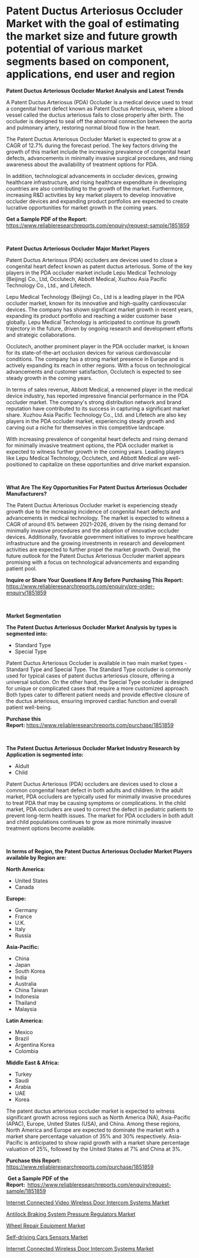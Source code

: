 <p><h1>Patent Ductus Arteriosus Occluder Market with the goal of estimating the market size and future growth potential of various market segments based on component, applications, end user and region</h1></p><p><strong>Patent Ductus Arteriosus Occluder Market Analysis and Latest Trends</strong></p>
<p><p>A Patent Ductus Arteriosus (PDA) Occluder is a medical device used to treat a congenital heart defect known as Patent Ductus Arteriosus, where a blood vessel called the ductus arteriosus fails to close properly after birth. The occluder is designed to seal off the abnormal connection between the aorta and pulmonary artery, restoring normal blood flow in the heart.</p><p>The Patent Ductus Arteriosus Occluder Market is expected to grow at a CAGR of 12.7% during the forecast period. The key factors driving the growth of this market include the increasing prevalence of congenital heart defects, advancements in minimally invasive surgical procedures, and rising awareness about the availability of treatment options for PDA.</p><p>In addition, technological advancements in occluder devices, growing healthcare infrastructure, and rising healthcare expenditure in developing countries are also contributing to the growth of the market. Furthermore, increasing R&D activities by key market players to develop innovative occluder devices and expanding product portfolios are expected to create lucrative opportunities for market growth in the coming years.</p></p>
<p><strong>Get a Sample PDF of the Report:&nbsp;</strong> <a href="https://www.reliableresearchreports.com/enquiry/request-sample/1851859">https://www.reliableresearchreports.com/enquiry/request-sample/1851859</a></p>
<p>&nbsp;</p>
<p><strong>Patent Ductus Arteriosus Occluder Major Market Players</strong></p>
<p><p>Patent Ductus Arteriosus (PDA) occluders are devices used to close a congenital heart defect known as patent ductus arteriosus. Some of the key players in the PDA occluder market include Lepu Medical Technology (Beijing) Co., Ltd, Occlutech, Abbott Medical, Xuzhou Asia Pacific Technology Co., Ltd., and Lifetech.</p><p>Lepu Medical Technology (Beijing) Co., Ltd is a leading player in the PDA occluder market, known for its innovative and high-quality cardiovascular devices. The company has shown significant market growth in recent years, expanding its product portfolio and reaching a wider customer base globally. Lepu Medical Technology is anticipated to continue its growth trajectory in the future, driven by ongoing research and development efforts and strategic collaborations.</p><p>Occlutech, another prominent player in the PDA occluder market, is known for its state-of-the-art occlusion devices for various cardiovascular conditions. The company has a strong market presence in Europe and is actively expanding its reach in other regions. With a focus on technological advancements and customer satisfaction, Occlutech is expected to see steady growth in the coming years.</p><p>In terms of sales revenue, Abbott Medical, a renowned player in the medical device industry, has reported impressive financial performance in the PDA occluder market. The company's strong distribution network and brand reputation have contributed to its success in capturing a significant market share. Xuzhou Asia Pacific Technology Co., Ltd. and Lifetech are also key players in the PDA occluder market, experiencing steady growth and carving out a niche for themselves in this competitive landscape.</p><p>With increasing prevalence of congenital heart defects and rising demand for minimally invasive treatment options, the PDA occluder market is expected to witness further growth in the coming years. Leading players like Lepu Medical Technology, Occlutech, and Abbott Medical are well-positioned to capitalize on these opportunities and drive market expansion.</p></p>
<p>&nbsp;</p>
<p><strong>What Are The Key Opportunities For Patent Ductus Arteriosus Occluder Manufacturers?</strong></p>
<p><p>The Patent Ductus Arteriosus Occluder market is experiencing steady growth due to the increasing incidence of congenital heart defects and advancements in medical technology. The market is expected to witness a CAGR of around 6% between 2021-2026, driven by the rising demand for minimally invasive procedures and the adoption of innovative occluder devices. Additionally, favorable government initiatives to improve healthcare infrastructure and the growing investments in research and development activities are expected to further propel the market growth. Overall, the future outlook for the Patent Ductus Arteriosus Occluder market appears promising with a focus on technological advancements and expanding patient pool.</p></p>
<p><strong>Inquire or Share Your Questions If Any Before Purchasing This Report:</strong> <a href="https://www.reliableresearchreports.com/enquiry/pre-order-enquiry/1851859">https://www.reliableresearchreports.com/enquiry/pre-order-enquiry/1851859</a></p>
<p>&nbsp;</p>
<p><strong>Market Segmentation</strong></p>
<p><strong>The Patent Ductus Arteriosus Occluder Market Analysis by types is segmented into:</strong></p>
<p><ul><li>Standard Type</li><li>Special Type</li></ul></p>
<p><p>Patent Ductus Arteriosus Occluder is available in two main market types - Standard Type and Special Type. The Standard Type occluder is commonly used for typical cases of patent ductus arteriosus closure, offering a universal solution. On the other hand, the Special Type occluder is designed for unique or complicated cases that require a more customized approach. Both types cater to different patient needs and provide effective closure of the ductus arteriosus, ensuring improved cardiac function and overall patient well-being.</p></p>
<p><strong>Purchase this Report:&nbsp;</strong><a href="https://www.reliableresearchreports.com/purchase/1851859">https://www.reliableresearchreports.com/purchase/1851859</a></p>
<p>&nbsp;</p>
<p><strong>The Patent Ductus Arteriosus Occluder Market Industry Research by Application is segmented into:</strong></p>
<p><ul><li>Aldult</li><li>Child</li></ul></p>
<p><p>Patent Ductus Arteriosus (PDA) occluders are devices used to close a common congenital heart defect in both adults and children. In the adult market, PDA occluders are typically used for minimally invasive procedures to treat PDA that may be causing symptoms or complications. In the child market, PDA occluders are used to correct the defect in pediatric patients to prevent long-term health issues. The market for PDA occluders in both adult and child populations continues to grow as more minimally invasive treatment options become available.</p></p>
<p>&nbsp;</p>
<p><strong>In terms of Region, the Patent Ductus Arteriosus Occluder Market Players available by Region are:</strong></p>
<p>
    <p> <strong> North America: </strong>
        <ul>
            <li>United States</li>
            <li>Canada</li>
        </ul>
        </p> 
    <p> <strong> Europe: </strong>
        <ul>
            <li>Germany</li>
            <li>France</li>
            <li>U.K.</li>
            <li>Italy</li>
            <li>Russia</li>
        </ul>
        </p> 
    <p> <strong> Asia-Pacific: </strong>
        <ul>
            <li>China</li>
            <li>Japan</li>
            <li>South Korea</li>
            <li>India</li>
            <li>Australia</li>
            <li>China Taiwan</li>
            <li>Indonesia</li>
            <li>Thailand</li>
            <li>Malaysia</li>
        </ul>
        </p> 
    <p> <strong> Latin America: </strong>
        <ul>
            <li>Mexico</li>
            <li>Brazil</li>
            <li>Argentina Korea</li>
            <li>Colombia</li>
        </ul>
        </p> 
    <p> <strong> Middle East & Africa: </strong>
        <ul>
            <li>Turkey</li>
            <li>Saudi</li>
            <li>Arabia</li>
            <li>UAE</li>
            <li>Korea</li>
        </ul>
    </p>
    </p>
<p><p>The patent ductus arteriosus occluder market is expected to witness significant growth across regions such as North America (NA), Asia-Pacific (APAC), Europe, United States (USA), and China. Among these regions, North America and Europe are expected to dominate the market with a market share percentage valuation of 35% and 30% respectively. Asia-Pacific is anticipated to show rapid growth with a market share percentage valuation of 25%, followed by the United States at 7% and China at 3%.</p></p>
<p><strong>Purchase this Report: </strong><a href="https://www.reliableresearchreports.com/purchase/1851859">https://www.reliableresearchreports.com/purchase/1851859</a></p>
<p>&nbsp;<strong>Get a Sample PDF of the Report:&nbsp;&nbsp;</strong><a href="https://www.reliableresearchreports.com/enquiry/request-sample/1851859">https://www.reliableresearchreports.com/enquiry/request-sample/1851859</a></p>
<p><strong></strong></p>
<p><p><a href="https://issuu.com/reportprime-2/docs/internet-connected-video-wireless-door-intercom-sy">Internet Connected Video Wireless Door Intercom Systems Market</a></p><p><a href="https://github.com/marloy8/Market-Research-Report-List-3/blob/main/antilock-braking-system-pressure-regulators-market.md">Antilock Braking System Pressure Regulators Market</a></p><p><a href="https://github.com/sougarounis/Market-Research-Report-List-2/blob/main/wheel-repair-equipment-market.md">Wheel Repair Equipment Market</a></p><p><a href="https://github.com/jj19131/Market-Research-Report-List-1/blob/main/self-driving-cars-sensors-market.md">Self-driving Cars Sensors Market</a></p><p><a href="https://issuu.com/reportprime-2/docs/internet-connected-wireless-door-intercom-systems-">Internet Connected Wireless Door Intercom Systems Market</a></p></p>
